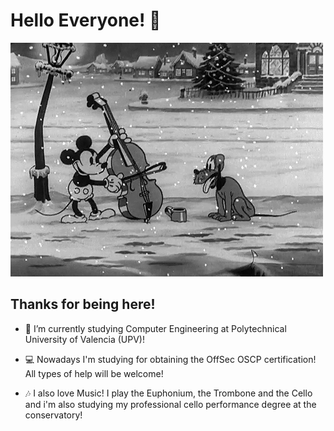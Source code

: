 # Hello Everyone! 👋

![screen-gif](./gif.gif)

## Thanks for being here!

- 🔭 I’m currently studying Computer Engineering at Polytechnical University of Valencia (UPV)!

- 💻 Nowadays I'm studying for obtaining the OffSec OSCP certification! All types of help will be welcome!

- 🎶 I also love Music! I play the Euphonium, the Trombone and the Cello and i'm also studying my professional cello performance degree at the conservatory!
